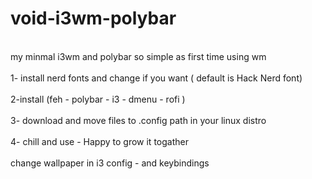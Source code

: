 # void-i3wm-polybar
<br>my minmal i3wm and polybar so simple as first time using wm</br>
<br>1- install nerd fonts and change if you want ( default is Hack Nerd font)</br>
<br>2-install (feh - polybar - i3 - dmenu - rofi )</br>
<br>3- download and move files to .config path in your linux distro </br>
<br>4- chill and use - Happy to grow it togather</br>
<br>change wallpaper in i3 config - and keybindings</br>
